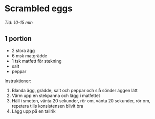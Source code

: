 Scrambled eggs
==============

###### Tid: 10-15 min

1 portion
-----------

- 2 stora ägg
- 6 msk matgrädde
- 1 tsk matfett för stekning
- salt
- peppar

Instruktioner:

1.	Blanda ägg, grädde, salt och peppar och slå sönder äggen lätt
2.	Värm upp en stekpanna och lägg i matfettet
3.	Häll i smeten, vänta 20 sekunder, rör om, vänta 20 sekunder, rör om, repetera tills konsistensen blivit bra
4.	Lägg upp på en tallrik
